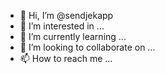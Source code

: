 - 👋 Hi, I’m @sendjekapp
- 👀 I’m interested in ...
- 🌱 I’m currently learning ...
- 💞️ I’m looking to collaborate on ...
- 📫 How to reach me ...

<!---
sendjekapp/sendjekapp is a ✨ special ✨ repository because its `README.md` (this file) appears on your GitHub profile.
You can click the Preview link to take a look at your changes.
--->
